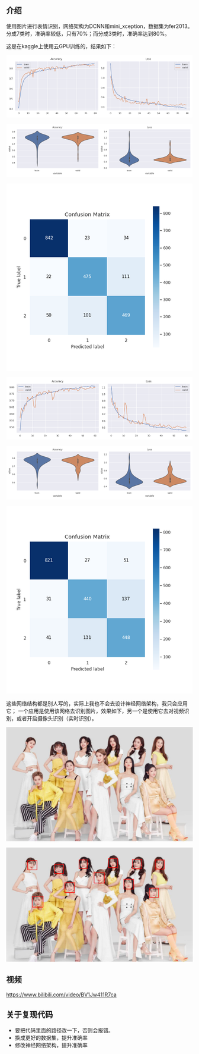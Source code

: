 ## 介绍
使用图片进行表情识别，网络架构为DCNN和mini_xception，数据集为fer2013。  
分成7类时，准确率较低，只有70%；而分成3类时，准确率达到80%。

这是在kaggle上使用云GPU训练的，结果如下：

![acc1](./train/epoch_history_dcnn.png) 

![example1](./train/performance_dist.png)  

![confusion1](./train/confusion_matrix_dcnn.png)

![acc2](./train/epoch_history_mini_XCEPTION.png)

![example2](./train/performance_dist_mini_XCEPTION.png) 
 
![confusion2](./train/confusion_matrix_mini_XCEPTION.png)  

这些网络结构都是别人写的，实际上我也不会去设计神经网络架构，我只会应用它；
一个应用是使用该网络去识别图片，效果如下，另一个是使用它去对视频识别，或者开启摄像头识别（实时识别）。

![example2](./img/test.jpeg) 
 
![confusion2](./img/out.png)  

## 视频
<https://www.bilibili.com/video/BV1Jw411R7ca>

## 关于复现代码
- 要把代码里面的路径改一下，否则会报错。
- 换成更好的数据集，提升准确率
- 修改神经网络架构，提升准确率
